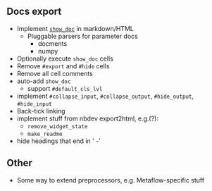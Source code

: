 ## Docs export

- Implement [`show_doc`](https://github.com/fastai/nbdev/blob/master/nbs/02_showdoc.ipynb) in markdown/HTML
  - Pluggable parsers for parameter docs
    - docments
    - numpy
- Optionally execute `show_doc` cells
- Remove `#export` and `#hide` cells
- Remove all cell comments
- auto-add `show_doc`
  - support `#default_cls_lvl`
- implement `#collapse_input`, `#collapse_output`, `#hide_output`, `#hide_input`
- Back-tick linking
- implement stuff from nbdev export2html, e.g.(?):
  - `remove_widget_state`
  - `make_readme`
- hide headings that end in ' -'

## Other

- Some way to extend preprocessors, e.g. Metaflow-specific stuff


